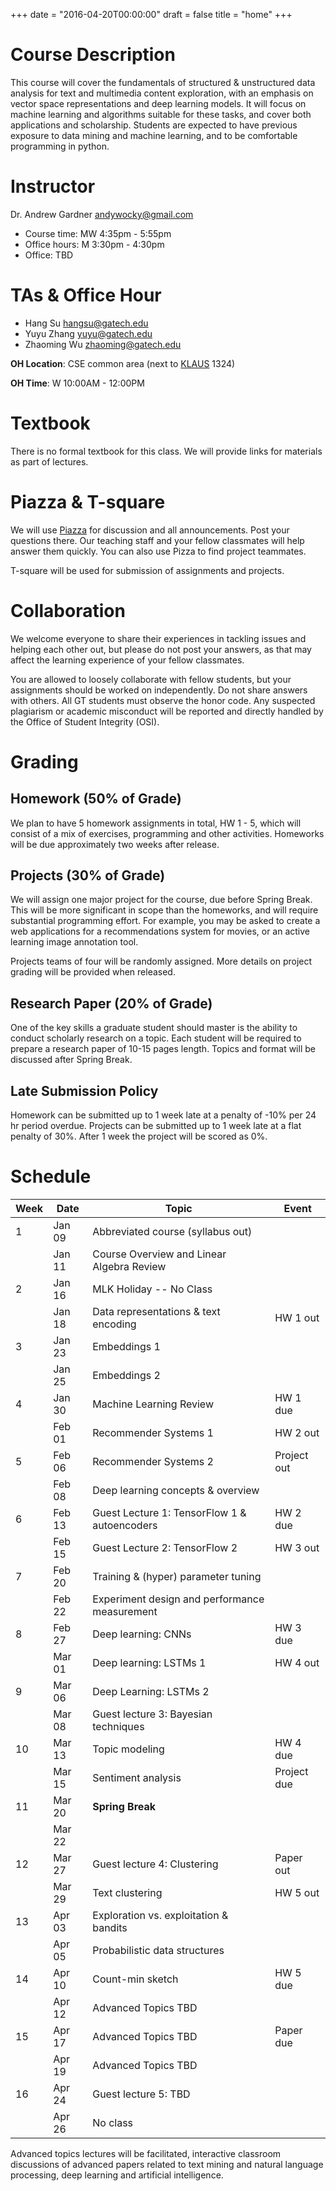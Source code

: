 +++
date = "2016-04-20T00:00:00"
draft = false
title = "home"
+++

# Course Description
This course will cover the fundamentals of structured & unstructured data analysis for text and multimedia content exploration, with an emphasis on vector space representations and deep learning models.  It will focus on machine learning and algorithms suitable for these tasks, and cover both applications and scholarship.  Students are expected to have previous exposure to data mining and machine learning, and to be comfortable programming in python.  

# Instructor
Dr. Andrew Gardner <andywocky@gmail.com>

- Course time: MW 4:35pm - 5:55pm
- Office hours: M 3:30pm - 4:30pm
- Office: TBD

# TAs & Office Hour

- Hang Su <hangsu@gatech.edu>
- Yuyu Zhang <yuyu@gatech.edu>
- Zhaoming Wu <zhaoming@gatech.edu> 

**OH Location**: CSE common area (next to [KLAUS](http://goo.gl/maps/ujoEt) 1324)

**OH Time**: W 10:00AM - 12:00PM

# Textbook
There is no formal textbook for this class.  We will provide links for materials as part of lectures.

# Piazza & T-square

We will use [Piazza](http://piazza.com/gatech/spring2017/cse6240) for discussion and all announcements. Post your questions there. Our teaching staff and your fellow classmates will help answer them quickly. You can also use Pizza to find project teammates.

T-square will be used for submission of assignments and projects.

# Collaboration
We welcome everyone to share their experiences in tackling issues and helping each other out, but please do not post your answers, as that may affect the learning experience of your fellow classmates.

You are allowed to loosely collaborate with fellow students, but your assignments should be worked on  independently.  Do not share answers with others.  All GT students must observe the honor code.  Any suspected plagiarism or academic misconduct will be reported and directly handled by the Office of Student Integrity (OSI).

# Grading
## Homework (50% of Grade)
We plan to have 5 homework assignments in total, HW 1 - 5, which will consist of a mix of exercises, programming and other activities.  Homeworks will be due approximately two weeks after release.

## Projects (30% of Grade)
We will assign one major project for the course, due before Spring Break.  This will be more significant in scope than the homeworks, and will require substantial programming effort.  For example, you may be asked to create a web applications for a recommendations system for movies, or an active learning image annotation tool.  

Projects teams of four will be randomly assigned.  More details on project grading will be provided when released.

## Research Paper (20% of Grade)
One of the key skills a graduate student should master is the ability to conduct scholarly research on a topic.  Each student will be required to prepare a research paper of 10-15 pages length.  Topics and format will be discussed after Spring Break.

## Late Submission Policy
Homework can be submitted up to 1 week late at a penalty of -10% per 24 hr period overdue.
Projects can be submitted up to 1 week late at a flat penalty of 30%.  After 1 week the project will be scored as 0%.

# Schedule

| Week     |      Date      |  Topic                                          |       Event   |
|----------|----------------|-------------------------------------------------|---------------|
| 1        |  Jan 09        | Abbreviated course (syllabus out)               |               |
|          |  Jan 11        | Course Overview and Linear Algebra Review       |               |
| 2        |  Jan 16        | MLK Holiday -- No Class                         |               |
|          |  Jan 18        | Data representations & text encoding            |  HW 1 out     |
| 3        |  Jan 23        | Embeddings 1                                    |               |
|          |  Jan 25        | Embeddings 2                                    |               |
| 4        |  Jan 30        | Machine Learning Review                         |  HW 1 due     |
|          |  Feb 01        | Recommender Systems 1                           |  HW 2 out     |
| 5        |  Feb 06        | Recommender Systems 2                           |  Project out  |
|          |  Feb 08        | Deep learning concepts & overview               |               |
| 6        |  Feb 13        | Guest Lecture 1: TensorFlow 1 & autoencoders    |  HW 2 due     |
|          |  Feb 15        | Guest Lecture 2: TensorFlow 2                   |  HW 3 out     |
| 7        |  Feb 20        | Training & (hyper) parameter tuning             |               |
|          |  Feb 22        | Experiment design and performance measurement   |               |
| 8        |  Feb 27        | Deep learning: CNNs                             |  HW 3 due     |
|          |  Mar 01        | Deep learning: LSTMs 1                          |  HW 4 out     |
| 9        |  Mar 06        | Deep Learning: LSTMs 2                          |               |
|          |  Mar 08        | Guest lecture 3: Bayesian techniques            |               |
| 10       |  Mar 13        | Topic modeling                                  |  HW 4 due     |
|          |  Mar 15        | Sentiment analysis                              |  Project due  |
| 11       |  Mar 20        | **Spring Break**                                |               |
|          |  Mar 22        |                                                 |               |
| 12       |  Mar 27        | Guest lecture 4: Clustering                     | Paper out     |
|          |  Mar 29        | Text clustering                                 | HW 5 out      |
| 13       |  Apr 03        | Exploration vs. exploitation & bandits          |               |
|          |  Apr 05        | Probabilistic data structures                   |               |
| 14       |  Apr 10        | Count-min sketch                                | HW 5 due      |
|          |  Apr 12        | Advanced Topics TBD                             |               |
| 15       |  Apr 17        | Advanced Topics TBD                             |  Paper due    |
|          |  Apr 19        | Advanced Topics TBD                             |               |
| 16       |  Apr 24        | Guest lecture 5: TBD                            |               |
|          |  Apr 26        | No class                                        |               |

Advanced topics lectures will be facilitated, interactive classroom discussions of advanced papers related to text mining and natural language processing, deep learning and artificial intelligence.
